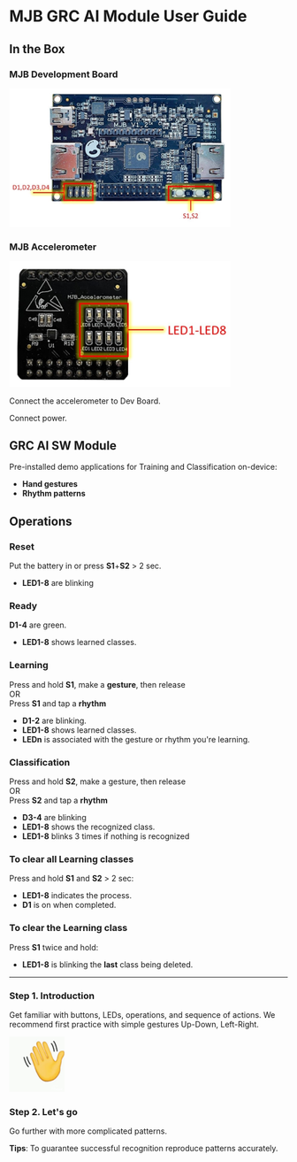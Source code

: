 # MJB GRC AI Module User Guide  

## In the Box 

### MJB Development Board 

<img src="media/MJB_Board.jpg" width="400px">

### MJB Accelerometer 

<img src="media/MJB_Accel.jpg" width="400px">

Connect the accelerometer to Dev Board.

Connect power.

## GRC AI SW Module  

Pre-installed demo applications for Training and Classification on-device:  
* **Hand gestures**
* **Rhythm patterns**

## Operations

### Reset
Put the battery in or press **S1**+**S2** > 2 sec.

* **LED1-8** are blinking


### Ready
**D1-4** are green.

* **LED1-8** shows learned classes.


### Learning 
Press and hold **S1**, make a **gesture**, then release    
OR    
Press **S1** and tap a **rhythm**    

* **D1-2** are blinking. 
* **LED1-8** shows learned classes. 
* **LEDn** is associated with the gesture or rhythm you're learning.

### Classification 
Press and hold **S2**, make a gesture, then release    
OR    
Press **S2** and tap a **rhythm**

* **D3-4** are blinking  
* **LED1-8** shows the recognized class.
* **LED1-8** blinks 3 times if nothing is recognized



### To clear all Learning classes
Press and hold **S1** and **S2** > 2 sec:
* **LED1-8** indicates the process.
* **D1** is on when completed.



### To clear the Learning class 
Press **S1** twice and hold:
* **LED1-8** is blinking the **last** class being deleted.   

***

### Step 1. Introduction
Get familiar with buttons, LEDs, operations, and sequence of actions.
We recommend first practice with simple gestures Up-Down, Left-Right.

<img src="media/hand_gesture.gif" width = 100px>



### Step 2. Let's go
Go further with more complicated patterns.


**Tips**: To guarantee successful recognition reproduce patterns accurately. 



